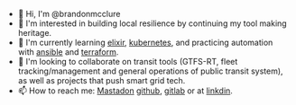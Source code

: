 - 👋 Hi, I'm @brandonmcclure
- 👀 I'm interested in building local resilience by continuing my tool making heritage.
- 🌱 I'm currently learning [elixir](https://github.com/elixir-lang/elixir), [kubernetes](https://github.com/kubernetes/kubernetes), and practicing automation with [ansible](https://github.com/ansible/ansible) and [terraform](https://github.com/hashicorp/terraform).
- 💞️ I'm looking to collaborate on transit tools (GTFS-RT, fleet tracking/management and general operations of public transit system), as well as projects that push smart grid tech.
- 📫 How to reach me: [Mastadon](https://hachyderm.io/@bmcclure) [github](https://github.com/brandonmcclure), [gitlab](https://gitlab.com/brandonmcclure) or at [linkdin](https://www.linkedin.com/in/brandon-mcclure-4b332332/).


